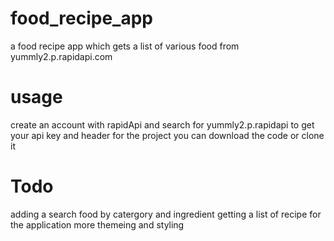 # food_recipe_app

a food recipe app which gets a list of various food from yummly2.p.rapidapi.com

# usage 
create an account with rapidApi and search for yummly2.p.rapidapi to get your api key and header for the project
you can download the code or clone it 

# Todo
adding a search food by catergory and ingredient
getting a list of recipe for the application
more themeing and styling 
